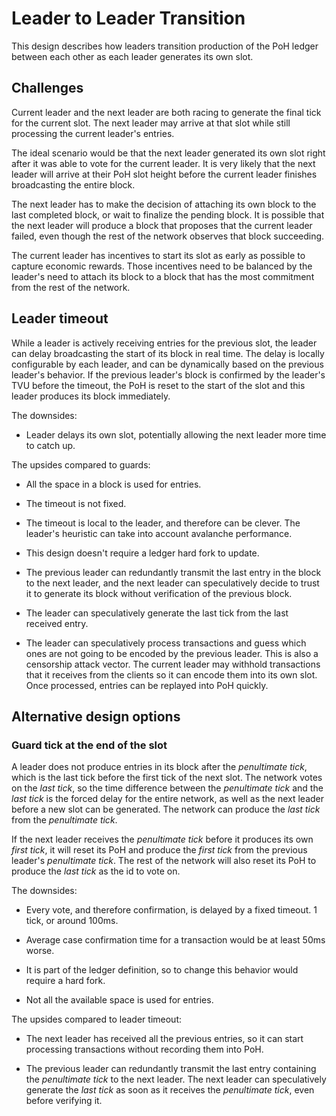 # Leader to Leader Transition

This design describes how leaders transition production of the PoH ledger
between each other as each leader generates its own slot.

## Challenges

Current leader and the next leader are both racing to generate the final tick
for the current slot.  The next leader may arrive at that slot while still
processing the current leader's entries.

The ideal scenario would be that the next leader generated its own slot right
after it was able to vote for the current leader.  It is very likely that the
next leader will arrive at their PoH slot height before the current leader
finishes broadcasting the entire block.

The next leader has to make the decision of attaching its own block to the last
completed block, or wait to finalize the pending block.  It is possible that the
next leader will produce a block that proposes that the current leader failed,
even though the rest of the network observes that block succeeding.

The current leader has incentives to start its slot as early as possible to
capture economic rewards.  Those incentives need to be balanced by the leader's
need to attach its block to a block that has the most commitment from the rest
of the network.

## Leader timeout

While a leader is actively receiving entries for the previous slot, the leader
can delay broadcasting the start of its block in real time.  The delay is
locally configurable by each leader, and can be dynamically based on the
previous leader's behavior.  If the previous leader's block is confirmed by the
leader's TVU before the timeout, the PoH is reset to the start of the slot and
this leader produces its block immediately.

The downsides:

* Leader delays its own slot, potentially allowing the next leader more time to
catch up.

The upsides compared to guards:

* All the space in a block is used for entries.

* The timeout is not fixed.

* The timeout is local to the leader, and therefore can be clever.  The leader's
heuristic can take into account avalanche performance.

* This design doesn't require a ledger hard fork to update.

* The previous leader can redundantly transmit the last entry in the block to
the next leader, and the next leader can speculatively decide to trust it to
generate its block without verification of the previous block.

* The leader can speculatively generate the last tick from the last received
entry.

* The leader can speculatively process transactions and guess which ones are not
going to be encoded by the previous leader.  This is also a censorship attack
vector.  The current leader may withhold transactions that it receives from the
clients so it can encode them into its own slot. Once processed, entries can be
replayed into PoH quickly.

## Alternative design options

### Guard tick at the end of the slot

A leader does not produce entries in its block after the *penultimate tick*,
which is the last tick before the first tick of the next slot.  The network
votes on the *last tick*, so the time difference between the *penultimate tick*
and the *last tick* is the forced delay for the entire network, as well as the
next leader before a new slot can be generated.  The network can produce the
*last tick* from the *penultimate tick*.

If the next leader receives the *penultimate tick* before it produces its own
*first tick*, it will reset its PoH and produce the *first tick* from the
previous leader's *penultimate tick*.  The rest of the network will also reset
its PoH to produce the *last tick* as the id to vote on.

The downsides:

* Every vote, and therefore confirmation, is delayed by a fixed timeout. 1 tick,
or around 100ms.

* Average case confirmation time for a transaction would be at least 50ms worse.

* It is part of the ledger definition, so to change this behavior would require
a hard fork.

* Not all the available space is used for entries.

The upsides compared to leader timeout:

* The next leader has received all the previous entries, so it can start
processing transactions without recording them into PoH.

* The previous leader can redundantly transmit the last entry containing the
*penultimate tick* to the next leader.  The next leader can speculatively
generate the *last tick* as soon as it receives the *penultimate tick*, even
before verifying it.
